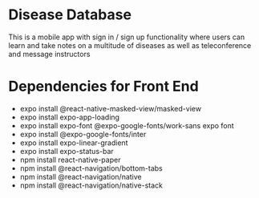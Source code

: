 # Disease Database

This is a mobile app with sign in / sign up functionality where users can learn and take notes on a multitude of diseases as well as teleconference and message instructors

# Dependencies for Front End

- expo install @react-native-masked-view/masked-view
- expo install expo-app-loading
- expo install expo-font @expo-google-fonts/work-sans expo font
- expo install @expo-google-fonts/inter
- expo install expo-linear-gradient
- expo install expo-status-bar
- npm install react-native-paper
- npm install @react-navigation/bottom-tabs
- npm install @react-navigation/native
- npm install @react-navigation/native-stack
